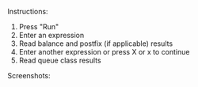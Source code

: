 Instructions:
1. Press "Run"
2. Enter an expression
3. Read balance and postfix (if applicable) results
4. Enter another expression or press X or x to continue
5. Read queue class results

Screenshots:

